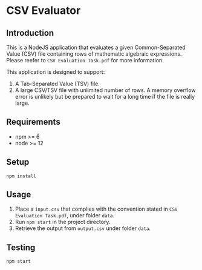 # CSV Evaluator

## Introduction

This is a NodeJS application that evaluates a given Common-Separated Value (CSV) file containing rows of mathematic algebraic expressions. Please reefer to `CSV Evaluation Task.pdf` for more information.

This application is designed to support:
1. A Tab-Separated Value (TSV) file.
2. A large CSV/TSV file with unlimited number of rows. A memory overflow error is unlikely but be prepared to wait for a long time if the file is really large.


## Requirements
- npm >= 6
- node >= 12


## Setup

```
npm install
```


## Usage

1. Place a `input.csv` that complies with the convention stated in `CSV Evaluation Task.pdf`, under folder `data`. 
2. Run `npm start` in the project directory.
3. Retrieve the output from `output.csv` under folder `data`.


## Testing

```
npm start
```
